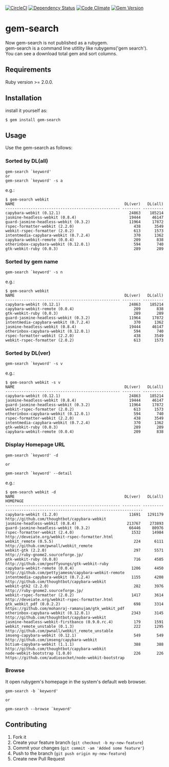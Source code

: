 [![CircleCI](https://img.shields.io/circleci/project/rochefort/gem-search.svg?style=flat)](https://circleci.com/gh/rochefort/gem-search)
[![Dependency Status](http://img.shields.io/gemnasium/rochefort/gem-search.svg?style=flat)](https://gemnasium.com/rochefort/gem-search)
[![Code Climate](http://img.shields.io/codeclimate/github/rochefort/gem-search.svg?style=flat)](https://codeclimate.com/github/rochefort/gem-search)
[![Gem Version](http://img.shields.io/gem/v/gem-search.svg?style=flat)](http://badge.fury.io/rb/gem-search)

# gem-search

Now gem-search is not published as a rubygem.  
gem-search is a command line utitlity like rubygems('gem search').  
You can see a download total gem and sort columns.

## Requirements

Ruby version >= 2.0.0.

## Installation

install it yourself as:

    $ gem install gem-search

## Usage

Use the gem-search as follows:


### Sorted by DL(all)

	gem-search `keyword'
	or
	gem-search `keyword' -s a

e.g.:

```
$ gem-search webkit
NAME                                                DL(ver)   DL(all)
-------------------------------------------------- -------- ---------
capybara-webkit (0.12.1)                              24863    185214
jasmine-headless-webkit (0.8.4)                       19444     46147
guard-jasmine-headless-webkit (0.3.2)                 11964     17872
rspec-formatter-webkit (2.2.0)                          438      3549
webkit-rspec-formatter (2.0.2)                          613      1573
intentmedia-capybara-webkit (0.7.2.4)                   370      1362
capybara-webkit-remote (0.0.4)                          209       838
otherinbox-capybara-webkit (0.12.0.1)                   594       740
gtk-webkit-ruby (0.0.3)                                 289       289
```

### Sorted by gem name
	gem-search `keyword' -s n

e.g.:

```
$ gem-search webkit
NAME                                                DL(ver)   DL(all)
-------------------------------------------------- -------- ---------
capybara-webkit (0.12.1)                              24863    185214
capybara-webkit-remote (0.0.4)                          209       838
gtk-webkit-ruby (0.0.3)                                 289       289
guard-jasmine-headless-webkit (0.3.2)                 11964     17872
intentmedia-capybara-webkit (0.7.2.4)                   370      1362
jasmine-headless-webkit (0.8.4)                       19444     46147
otherinbox-capybara-webkit (0.12.0.1)                   594       740
rspec-formatter-webkit (2.2.0)                          438      3549
webkit-rspec-formatter (2.0.2)                          613      1573
```

### Sorted by DL(ver)
	gem-search `keyword' -s v

e.g.:

```
$ gem-search webkit -s v
NAME                                                DL(ver)   DL(all)
-------------------------------------------------- -------- ---------
capybara-webkit (0.12.1)                              24863    185214
jasmine-headless-webkit (0.8.4)                       19444     46147
guard-jasmine-headless-webkit (0.3.2)                 11964     17872
webkit-rspec-formatter (2.0.2)                          613      1573
otherinbox-capybara-webkit (0.12.0.1)                   594       740
rspec-formatter-webkit (2.2.0)                          438      3549
intentmedia-capybara-webkit (0.7.2.4)                   370      1362
gtk-webkit-ruby (0.0.3)                                 289       289
capybara-webkit-remote (0.0.4)                          209       838
```

### Display Homepage URL
	gem-search `keyword' -d
	
	or
	
	gem-search `keyword' --detail

e.g.:
```
$ gem-search webkit -d
NAME                                                DL(ver)   DL(all) HOMEPAGE
-------------------------------------------------- -------- --------- ------------------------------------------------------------
capybara-webkit (1.2.0)                               11691   1291179 http://github.com/thoughtbot/capybara-webkit
jasmine-headless-webkit (0.8.4)                      213767    273893
guard-jasmine-headless-webkit (0.3.2)                 66446     80976
rspec-formatter-webkit (2.4.0)                         1532     14984 http://deveiate.org/webkit-rspec-formatter.html
webkit_remote (0.5.5)                                   224      6111 http://github.com/pwnall/webkit_remote
webkit-gtk (2.2.0)                                      297      5571 http://ruby-gnome2.sourceforge.jp/
gtk-webkit-ruby (0.0.8)                                 716      4585 http://github.com/geoffyoungs/gtk-webkit-ruby
capybara-webkit-remote (0.0.4)                         1206      4450 http://github.com/pettyjamesm/capybara-webkit-remote
intentmedia-capybara-webkit (0.7.2.4)                  1155      4208 http://github.com/thoughtbot/capybara-webkit
webkit-gtk2 (2.2.0)                                     282      3976 http://ruby-gnome2.sourceforge.jp/
webkit-rspec-formatter (2.0.2)                         1417      3614 http://deveiate.org/webkit-rspec-formatter.html
gtk_webkit_pdf (0.0.2.2)                                698      3314 https://github.com/mohanraj-ramanujam/gtk_webkit_pdf
otherinbox-capybara-webkit (0.12.0.1)                  2343      3145 http://github.com/thoughtbot/capybara-webkit
jasmine-headless-webkit-firstbanco (0.9.0.rc.4)         179      1591
webkit_remote_unstable (0.1.3)                          222      1295 http://github.com/pwnall/webkit_remote_unstable
imseng-capybara-webkit (0.12.1)                         549       549 http://github.com/imseng/capybara-webkit
bitium-capybara-webkit (1.1.1)                          388       388 http://github.com/thoughtbot/capybara-webkit
node-webkit-bootstrap (1.0.0)                           226       226 https://github.com/audiosocket/node-webkit-bootstrap
```

### Browse
It open rubygem's homepage in the system's default web browser.

    gem-search -b `keyword'
    
    or
    
    gem-search --browse `keyword'


## Contributing

1. Fork it
2. Create your feature branch (`git checkout -b my-new-feature`)
3. Commit your changes (`git commit -am 'Added some feature'`)
4. Push to the branch (`git push origin my-new-feature`)
5. Create new Pull Request
